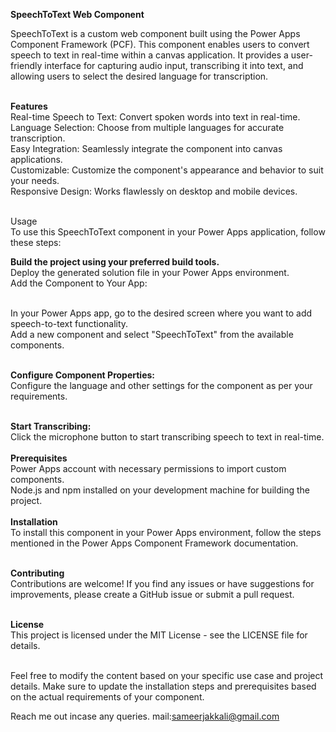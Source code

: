 **SpeechToText Web Component**<br>

SpeechToText is a custom web component built using the Power Apps Component Framework (PCF). This component enables users to convert speech to text in real-time within a canvas application. It provides a user-friendly interface for capturing audio input, transcribing it into text, and allowing users to select the desired language for transcription.<br><br>

**Features**<br>
Real-time Speech to Text: Convert spoken words into text in real-time.<br>
Language Selection: Choose from multiple languages for accurate transcription.<br>
Easy Integration: Seamlessly integrate the component into canvas applications.<br>
Customizable: Customize the component's appearance and behavior to suit your needs.<br>
Responsive Design: Works flawlessly on desktop and mobile devices.<br><br>

Usage<br>
To use this SpeechToText component in your Power Apps application, follow these steps:<br>

**Build the project using your preferred build tools.**<br>
Deploy the generated solution file in your Power Apps environment.<br>
Add the Component to Your App:<br><br>

In your Power Apps app, go to the desired screen where you want to add speech-to-text functionality.<br>
Add a new component and select "SpeechToText" from the available components.<br><br>

**Configure Component Properties:**<br>
Configure the language and other settings for the component as per your requirements.<br><br>

**Start Transcribing:**<br>
Click the microphone button to start transcribing speech to text in real-time.<br><br>
**Prerequisites**<br>
Power Apps account with necessary permissions to import custom components.<br>
Node.js and npm installed on your development machine for building the project.<br><br>
**Installation**<br>
To install this component in your Power Apps environment, follow the steps mentioned in the Power Apps Component Framework documentation.<br><br>

**Contributing**<br>
Contributions are welcome! If you find any issues or have suggestions for improvements, please create a GitHub issue or submit a pull request.<br><br>

**License**<br>
This project is licensed under the MIT License - see the LICENSE file for details.<br><br>

Feel free to modify the content based on your specific use case and project details. Make sure to update the installation steps and prerequisites based on the actual requirements of your component.

Reach me out incase any queries. 
mail:sameerjakkali@gmail.com
